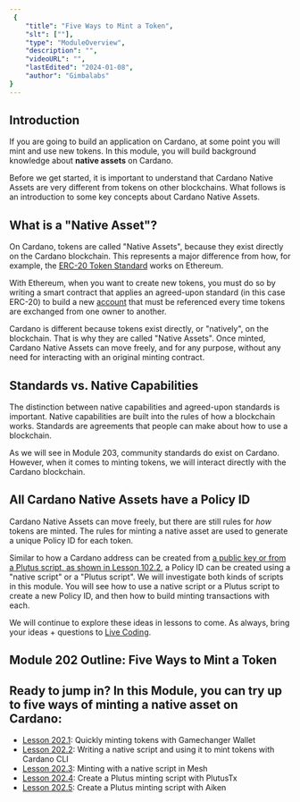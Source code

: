 ```yaml
---
 {
	"title": "Five Ways to Mint a Token",
	"slt": [""],
	"type": "ModuleOverview",
	"description": "",
	"videoURL": "",
	"lastEdited": "2024-01-08",
	"author": "Gimbalabs"
}
---
```


## Introduction

If you are going to build an application on Cardano, at some point you will mint and use new tokens. In this module, you will build background knowledge about **native assets** on Cardano.

Before we get started, it is important to understand that Cardano Native Assets are very different from tokens on other blockchains. What follows is an introduction to some key concepts about Cardano Native Assets.

## What is a "Native Asset"?
On Cardano, tokens are called "Native Assets", because they exist directly on the Cardano blockchain. This represents a major difference from how, for example, the [ERC-20 Token Standard](https://ethereum.org/en/developers/docs/standards/tokens/erc-20/) works on Ethereum.

With Ethereum, when you want to create new tokens, you must do so by writing a smart contract that applies an agreed-upon standard (in this case ERC-20) to build a new [account](https://ethereum.org/en/developers/docs/accounts/) that must be referenced every time tokens are exchanged from one owner to another.

Cardano is different because tokens exist directly, or "natively", on the blockchain. That is why they are called "Native Assets". Once minted, Cardano Native Assets can move freely, and for any purpose, without any need for interacting with an original minting contract.

## Standards vs. Native Capabilities
The distinction between native capabilities and agreed-upon standards is important. Native capabilities are built into the rules of how a blockchain works. Standards are agreements that people can make about how to use a blockchain.

As we will see in Module 203, community standards do exist on Cardano. However, when it comes to minting tokens, we will interact directly with the Cardano blockchain.

## All Cardano Native Assets have a Policy ID
Cardano Native Assets can move freely, but there are still rules for *how* tokens are minted. The rules for minting a native asset are used to generate a unique Policy ID for each token.

Similar to how a Cardano address can be created from [a public key or from a Plutus script, as shown in Lesson 102.2](/modules/102/1022), a Policy ID can be created using a "native script" or a "Plutus script". We will investigate both kinds of scripts in this module. You will see how to use a native script or a Plutus script to create a new Policy ID, and then how to build minting transactions with each.

We will continue to explore these ideas in lessons to come. As always, bring your ideas + questions to [Live Coding](/live-coding).


## Module 202 Outline: Five Ways to Mint a Token



## Ready to jump in? In this Module, you can try up to five ways of minting a native asset on Cardano:

- [Lesson 202.1](/modules/202/2021): Quickly minting tokens with Gamechanger Wallet
- [Lesson 202.2](/modules/202/2022): Writing a native script and using it to mint tokens with Cardano CLI
- [Lesson 202.3](/modules/202/2023): Minting with a native script in Mesh
- [Lesson 202.4](/modules/202/2024): Create a Plutus minting script with PlutusTx
- [Lesson 202.5](/modules/202/2025): Create a Plutus minting script with Aiken
